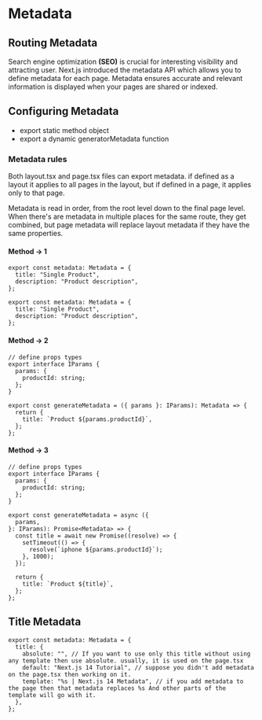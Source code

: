 # Metadata

## Routing Metadata

Search engine optimization **(SEO)** is crucial for interesting visibility and attracting user.
Next.js introduced the metadata API which allows you to define metadata for each page.
Metadata ensures accurate and relevant information is displayed when your pages are shared or indexed.

## Configuring Metadata

- export static method object
- export a dynamic generatorMetadata function

### Metadata rules

Both layout.tsx and page.tsx files can export metadata. if defined as a layout it applies to all pages in the layout, but if defined in a page, it applies only to that page.

Metadata is read in order, from the root level down to the final page level.
When there's are metadata in multiple places for the same route, they get combined, but page metadata will replace layout metadata if they have the same properties.

#### Method -> 1

```tsx
export const metadata: Metadata = {
  title: "Single Product",
  description: "Product description",
};
```

```tsx
export const metadata: Metadata = {
  title: "Single Product",
  description: "Product description",
};
```

#### Method -> 2

```tsx
// define props types
export interface IParams {
  params: {
    productId: string;
  };
}

export const generateMetadata = ({ params }: IParams): Metadata => {
  return {
    title: `Product ${params.productId}`,
  };
};
```

#### Method -> 3

```tsx
// define props types
export interface IParams {
  params: {
    productId: string;
  };
}

export const generateMetadata = async ({
  params,
}: IParams): Promise<Metadata> => {
  const title = await new Promise((resolve) => {
    setTimeout(() => {
      resolve(`iphone ${params.productId}`);
    }, 1000);
  });

  return {
    title: `Product ${title}`,
  };
};
```

## Title Metadata

```tsx
export const metadata: Metadata = {
  title: {
    absolute: "", // If you want to use only this title without using any template then use absolute. usually, it is used on the page.tsx
    default: "Next.js 14 Tutorial", // suppose you didn't add metadata on the page.tsx then working on it.
    template: "%s | Next.js 14 Metadata", // if you add metadata to the page then that metadata replaces %s And other parts of the template will go with it.
  },
};
```

